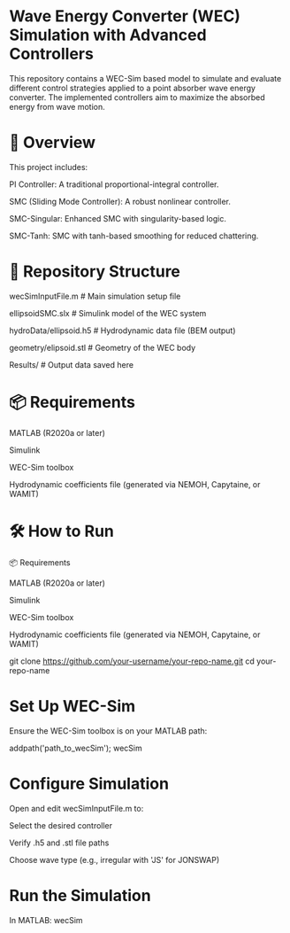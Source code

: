 # Wave Energy Converter (WEC) Simulation with Advanced Controllers
This repository contains a WEC-Sim based model to simulate and evaluate different control strategies applied to a point absorber wave energy converter. The implemented controllers aim to maximize the absorbed energy from wave motion.

# 🚀 Overview

This project includes:

PI Controller: A traditional proportional-integral controller.

SMC (Sliding Mode Controller): A robust nonlinear controller.

SMC-Singular: Enhanced SMC with singularity-based logic.

SMC-Tanh: SMC with tanh-based smoothing for reduced chattering.

# 📁 Repository Structure


wecSimInputFile.m          # Main simulation setup file

ellipsoidSMC.slx           # Simulink model of the WEC system

hydroData/ellipsoid.h5           # Hydrodynamic data file (BEM output)

geometry/elipsoid.stl           # Geometry of the WEC body

Results/                   # Output data saved here      


# 📦 Requirements

MATLAB (R2020a or later)

Simulink

WEC-Sim toolbox

Hydrodynamic coefficients file (generated via NEMOH, Capytaine, or WAMIT)

# 🛠️ How to Run

📦 Requirements

MATLAB (R2020a or later)

Simulink

WEC-Sim toolbox

Hydrodynamic coefficients file (generated via NEMOH, Capytaine, or WAMIT)

git clone https://github.com/your-username/your-repo-name.git
cd your-repo-name

# Set Up WEC-Sim

Ensure the WEC-Sim toolbox is on your MATLAB path:

addpath('path_to_wecSim');
wecSim

# Configure Simulation

Open and edit wecSimInputFile.m to:

Select the desired controller

Verify .h5 and .stl file paths

Choose wave type (e.g., irregular with 'JS' for JONSWAP)

# Run the Simulation

In MATLAB:
wecSim
